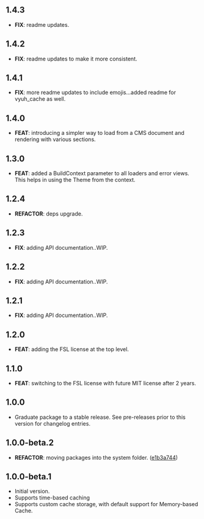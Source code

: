 ## 1.4.3

 - **FIX**: readme updates.

## 1.4.2

 - **FIX**: readme updates to make it more consistent.

## 1.4.1

 - **FIX**: more readme updates to include emojis...added readme for vyuh_cache as well.

## 1.4.0

 - **FEAT**: introducing a simpler way to load from a CMS document and rendering with various sections.

## 1.3.0

 - **FEAT**: added a BuildContext parameter to all loaders and error views. This helps in using the Theme from the context.

## 1.2.4

 - **REFACTOR**: deps upgrade.

## 1.2.3

 - **FIX**: adding API documentation..WIP.

## 1.2.2

 - **FIX**: adding API documentation..WIP.

## 1.2.1

 - **FIX**: adding API documentation..WIP.

## 1.2.0

 - **FEAT**: adding the FSL license at the top level.

## 1.1.0

 - **FEAT**: switching to the FSL license with future MIT license after 2 years.

## 1.0.0

 - Graduate package to a stable release. See pre-releases prior to this version for changelog entries.

## 1.0.0-beta.2

 - **REFACTOR**: moving packages into the system folder. ([e1b3a744](https://github.com/vyuh-tech/vyuh/commit/e1b3a744e16d2c464ce8128a6782d47f85f8e5ed))

## 1.0.0-beta.1

- Initial version.
- Supports time-based caching
- Supports custom cache storage, with default support for Memory-based Cache.
